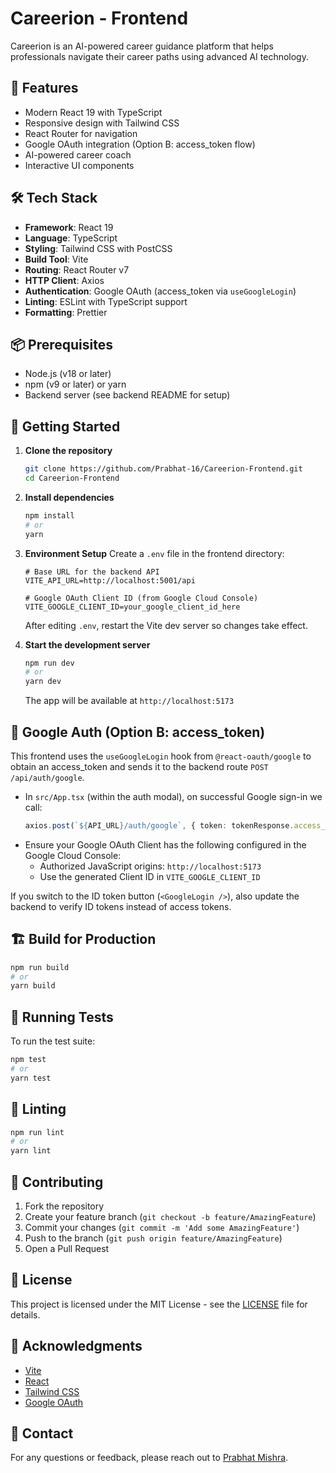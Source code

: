 # Careerion - Frontend

Careerion is an AI-powered career guidance platform that helps professionals navigate their career paths using advanced AI technology.

## 🚀 Features

- Modern React 19 with TypeScript
- Responsive design with Tailwind CSS
- React Router for navigation
- Google OAuth integration (Option B: access_token flow)
- AI-powered career coach
- Interactive UI components

## 🛠️ Tech Stack

- **Framework**: React 19
- **Language**: TypeScript
- **Styling**: Tailwind CSS with PostCSS
- **Build Tool**: Vite
- **Routing**: React Router v7
- **HTTP Client**: Axios
- **Authentication**: Google OAuth (access_token via `useGoogleLogin`)
- **Linting**: ESLint with TypeScript support
- **Formatting**: Prettier

## 📦 Prerequisites

- Node.js (v18 or later)
- npm (v9 or later) or yarn
- Backend server (see backend README for setup)

## 🚀 Getting Started

1. **Clone the repository**
   ```bash
   git clone https://github.com/Prabhat-16/Careerion-Frontend.git
   cd Careerion-Frontend
   ```

2. **Install dependencies**
   ```bash
   npm install
   # or
   yarn
   ```

3. **Environment Setup**
   Create a `.env` file in the frontend directory:
   ```env
   # Base URL for the backend API
   VITE_API_URL=http://localhost:5001/api

   # Google OAuth Client ID (from Google Cloud Console)
   VITE_GOOGLE_CLIENT_ID=your_google_client_id_here
   ```
   After editing `.env`, restart the Vite dev server so changes take effect.

4. **Start the development server**
   ```bash
   npm run dev
   # or
   yarn dev
   ```
   The app will be available at `http://localhost:5173`

## 🔐 Google Auth (Option B: access_token)

This frontend uses the `useGoogleLogin` hook from `@react-oauth/google` to obtain an access_token and sends it to the backend route `POST /api/auth/google`.

- In `src/App.tsx` (within the auth modal), on successful Google sign-in we call:
  ```ts
  axios.post(`${API_URL}/auth/google`, { token: tokenResponse.access_token })
  ```
- Ensure your Google OAuth Client has the following configured in the Google Cloud Console:
  - Authorized JavaScript origins: `http://localhost:5173`
  - Use the generated Client ID in `VITE_GOOGLE_CLIENT_ID`

If you switch to the ID token button (`<GoogleLogin />`), also update the backend to verify ID tokens instead of access tokens.

## 🏗️ Build for Production

```bash
npm run build
# or
yarn build
```

## 🧪 Running Tests

To run the test suite:

```bash
npm test
# or
yarn test
```

## 🧹 Linting

```bash
npm run lint
# or
yarn lint
```

## 🤝 Contributing

1. Fork the repository
2. Create your feature branch (`git checkout -b feature/AmazingFeature`)
3. Commit your changes (`git commit -m 'Add some AmazingFeature'`)
4. Push to the branch (`git push origin feature/AmazingFeature`)
5. Open a Pull Request

## 📄 License

This project is licensed under the MIT License - see the [LICENSE](LICENSE) file for details.

## 🙏 Acknowledgments

- [Vite](https://vitejs.dev/)
- [React](https://reactjs.org/)
- [Tailwind CSS](https://tailwindcss.com/)
- [Google OAuth](https://developers.google.com/identity/protocols/oauth2)

## 📧 Contact

For any questions or feedback, please reach out to [Prabhat Mishra](mprabhat1607@gmail.com).
